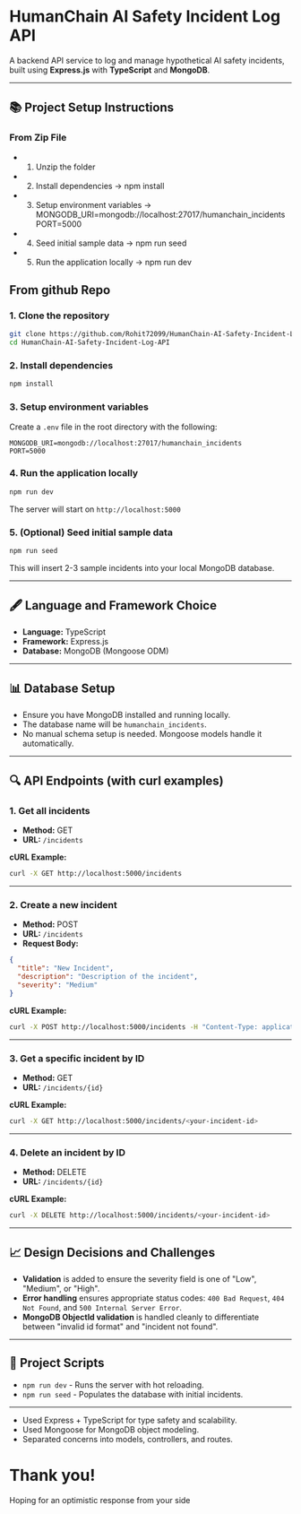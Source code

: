 # HumanChain AI Safety Incident Log API

A backend API service to log and manage hypothetical AI safety incidents, built using **Express.js** with **TypeScript** and **MongoDB**.

---

## 📚 Project Setup Instructions

### From Zip File
- 1. Unzip the folder
- 2. Install dependencies -> npm install
- 3.  Setup environment variables  ->  MONGODB_URI=mongodb://localhost:27017/humanchain_incidents
                                        PORT=5000

- 4. Seed initial sample data ->  npm run seed

- 5. Run the application locally -> npm run dev


 ## From github Repo
 
### 1. Clone the repository

```bash
git clone https://github.com/Rohit72099/HumanChain-AI-Safety-Incident-Log-API.git
cd HumanChain-AI-Safety-Incident-Log-API
```

### 2. Install dependencies

```bash
npm install
```

### 3. Setup environment variables

Create a `.env` file in the root directory with the following:

```env
MONGODB_URI=mongodb://localhost:27017/humanchain_incidents
PORT=5000
```

### 4. Run the application locally

```bash
npm run dev
```

The server will start on `http://localhost:5000`

### 5. (Optional) Seed initial sample data

```bash
npm run seed
```

This will insert 2-3 sample incidents into your local MongoDB database.

---

## 🖋️ Language and Framework Choice

- **Language:** TypeScript
- **Framework:** Express.js
- **Database:** MongoDB (Mongoose ODM)

---

## 📊 Database Setup

- Ensure you have MongoDB installed and running locally.
- The database name will be `humanchain_incidents`.
- No manual schema setup is needed. Mongoose models handle it automatically.

---

## 🔍 API Endpoints (with curl examples)

### 1. Get all incidents

- **Method:** GET
- **URL:** `/incidents`

**cURL Example:**

```bash
curl -X GET http://localhost:5000/incidents
```

---

### 2. Create a new incident

- **Method:** POST
- **URL:** `/incidents`
- **Request Body:**

```json
{
  "title": "New Incident",
  "description": "Description of the incident",
  "severity": "Medium"
}
```

**cURL Example:**

```bash
curl -X POST http://localhost:5000/incidents -H "Content-Type: application/json" -d "{\"title\":\"Incident1\",\"description\":\"Something happened\",\"severity\":\"High\"}"

```

---

### 3. Get a specific incident by ID

- **Method:** GET
- **URL:** `/incidents/{id}`

**cURL Example:**

```bash
curl -X GET http://localhost:5000/incidents/<your-incident-id>
```

---

### 4. Delete an incident by ID

- **Method:** DELETE
- **URL:** `/incidents/{id}`

**cURL Example:**

```bash
curl -X DELETE http://localhost:5000/incidents/<your-incident-id>
```

---

## 📈 Design Decisions and Challenges

- **Validation** is added to ensure the severity field is one of "Low", "Medium", or "High".
- **Error handling** ensures appropriate status codes: `400 Bad Request`, `404 Not Found`, and `500 Internal Server Error`.
- **MongoDB ObjectId validation** is handled cleanly to differentiate between "invalid id format" and "incident not found".

---

## 📅 Project Scripts

- `npm run dev` - Runs the server with hot reloading.
- `npm run seed` - Populates the database with initial incidents.

---

- Used Express + TypeScript for type safety and scalability.
- Used Mongoose for MongoDB object modeling.
- Separated concerns into models, controllers, and routes.

# Thank you!

Hoping for an optimistic response from your side
